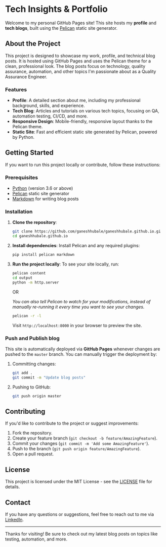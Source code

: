 # Tech Insights & Portfolio

Welcome to my personal GitHub Pages site! This site hosts my **profile** and **tech blogs**, built using the [Pelican](https://getpelican.com/) static site generator.

## About the Project

This project is designed to showcase my work, profile, and technical blog posts. It is hosted using GitHub Pages and uses the Pelican theme for a clean, professional look. The blog posts focus on technology, quality assurance, automation, and other topics I'm passionate about as a Quality Assurance Engineer.

### Features

- **Profile**: A detailed section about me, including my professional background, skills, and experience.
- **Tech Blog**: Articles and tutorials on various tech topics, focusing on QA, automation testing, CI/CD, and more.
- **Responsive Design**: Mobile-friendly, responsive layout thanks to the Pelican theme.
- **Static Site**: Fast and efficient static site generated by Pelican, powered by Python.

## Getting Started

If you want to run this project locally or contribute, follow these instructions:

### Prerequisites

- [Python](https://www.python.org/downloads/) (version 3.6 or above)
- [Pelican](https://docs.getpelican.com/en/latest/) static site generator
- [Markdown](https://www.markdownguide.org/) for writing blog posts

### Installation

1. **Clone the repository**:
   ```bash
   git clone https://github.com/ganeshhubale/ganeshhubale.github.io.git
   cd ganeshhubale.github.io
   ```

2. **Install dependencies**:
   Install Pelican and any required plugins:
   ```bash
   pip install pelican markdown
   ```

3. **Run the project locally**:
   To see your site locally, run:
   ```bash
   pelican content
   cd output
   python -m http.server
   ```

   OR

   *You can also tell Pelican to watch for your modifications, instead of manually re-running it every time you want to see your changes.*

   ```bash
   pelican -r -l
   ```
   
   Visit `http://localhost:8000` in your browser to preview the site.

### Push and Publish blog

This site is automatically deployed via **GitHub Pages** whenever changes are pushed to the `master` branch. You can manually trigger the deployment by:
1. Committing changes:
   ```bash
   git add .
   git commit -m "Update blog posts"
   ```

2. Pushing to GitHub:
   ```bash
   git push origin master
   ```

## Contributing

If you'd like to contribute to the project or suggest improvements:
1. Fork the repository.
2. Create your feature branch (`git checkout -b feature/AmazingFeature`).
3. Commit your changes (`git commit -m 'Add some AmazingFeature'`).
4. Push to the branch (`git push origin feature/AmazingFeature`).
5. Open a pull request.

## License

This project is licensed under the MIT License - see the [LICENSE](LICENSE) file for details.

## Contact

If you have any questions or suggestions, feel free to reach out to me via [LinkedIn](https://www.linkedin.com/in/ganeshhubale).

---

Thanks for visiting! Be sure to check out my latest blog posts on topics like testing, automation, and more.
